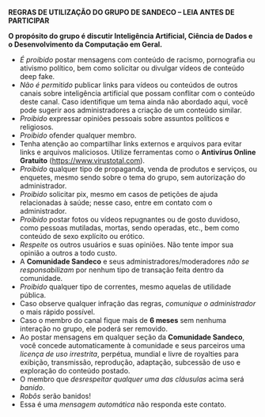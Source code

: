 **REGRAS DE UTILIZAÇÃO DO GRUPO DE SANDECO – LEIA ANTES DE PARTICIPAR**

**O propósito do grupo é discutir Inteligência Artificial, Ciência de Dados e o Desenvolvimento da Computação em Geral.**

- *É proibido* postar mensagens com conteúdo de racismo, pornografia ou ativismo político, bem como solicitar ou divulgar vídeos de conteúdo deep fake.  
- *Não é permitido* publicar links para vídeos ou conteúdos de outros canais sobre inteligência artificial que possam conflitar com o conteúdo deste canal. Caso identifique um tema ainda não abordado aqui, você pode sugerir aos administradores a criação de um conteúdo similar.  
- *Proibido* expressar opiniões pessoais sobre assuntos políticos e religiosos.  
- *Proibido* ofender qualquer membro.  
- Tenha atenção ao compartilhar links externos e arquivos para evitar links e arquivos maliciosos. Utilize ferramentas como o **Antivírus Online Gratuito** (https://www.virustotal.com).  
- *Proibido* qualquer tipo de propaganda, venda de produtos e serviços, ou enquetes, mesmo sendo sobre o tema do grupo, sem autorização do administrador.  
- *Proibido* solicitar pix, mesmo em casos de petições de ajuda relacionadas à saúde; nesse caso, entre em contato com o administrador.  
- *Proibido* postar fotos ou vídeos repugnantes ou de gosto duvidoso, como pessoas mutiladas, mortas, sendo operadas, etc., bem como conteúdo de sexo explícito ou erótico.  
- *Respeite* os outros usuários e suas opiniões. Não tente impor sua opinião a outros a todo custo.  
- A **Comunidade Sandeco** e seus administradores/moderadores *não se responsabilizam* por nenhum tipo de transação feita dentro da comunidade.  
- *Proibido* qualquer tipo de correntes, mesmo aquelas de utilidade pública.  
- Caso observe qualquer infração das regras, *comunique o administrador* o mais rápido possível.  
- Caso o membro do canal fique mais de **6 meses** sem nenhuma interação no grupo, ele poderá ser removido.  
- Ao postar mensagens em qualquer seção da **Comunidade Sandeco**, você concede automaticamente à comunidade e seus parceiros uma *licença de uso irrestrita*, perpétua, mundial e livre de royalties para exibição, transmissão, reprodução, adaptação, subcessão de uso e exploração do conteúdo postado.  
- O membro que *desrespeitar qualquer uma das cláusulas* acima será *banido*.
- *Robôs* serão banidos!
- Essa é uma *mensagem automática* não responda este contato.
